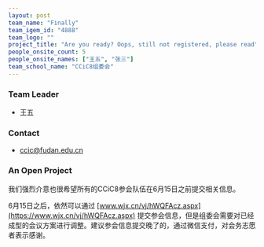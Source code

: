 ```yaml
---
layout: post
team_name: "Finally"
team_igem_id: "4888"
team_logo: ""
project_title: "Are you ready? Oops, still not registered, please read"
people_onsite_count: 5
people_onsite_names: ["王五", "张三"]
team_school_name: "CCiC8组委会"
---
```



### Team Leader
* 王五

### Contact
* ccic@fudan.edu.cn

### An Open Project

我们强烈介意也很希望所有的CCiC8参会队伍在6月15日之前提交相关信息。

6月15日之后，依然可以通过 [www.wjx.cn/vj/hWQFAcz.aspx](https://www.wjx.cn/vj/hWQFAcz.aspx) 提交参会信息，但是组委会需要对已经成型的会议方案进行调整。建议参会信息提交晚了的，通过微信支付，对会务志愿者表示感谢。
